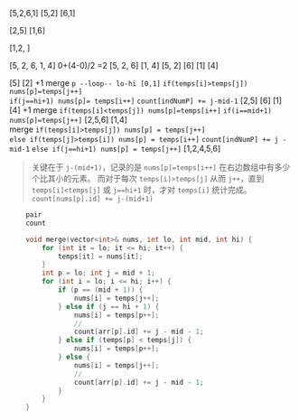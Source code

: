 [5,2,6,1]
[5,2] [6,1]

[2,5] [1,6]

[1,2, ]

[5, 2, 6, 1, 4]
0+(4-0)/2 =2
[5, 2, 6]     [1, 4]
[5, 2]   [6]       [1]    [4] 

[5]  [2]       +1
merge
`p --loop-- lo-hi [0,1]`
`if(temps[i]>temps[j]) nums[p]=temps[j++]`   
`if(j==hi+1) nums[p]= temps[i++]`     `count[indNumP] += j-mid-1`
[2,5] [6]     [1] [4]  +1
merge
`if(temps[i]<temps[j]) nums[p]=temps[i++]`
`if(i==mid+1) nums[p]=temps[j++]`
[2,5,6] [1,4]        
merge
`if(temps[i]>temps[j]) nums[p] = temps[j++]`   
`else if(temps[j]>temps[i]) nums[p] = temps[i++]`     `count[indNumP] += j -mid-1`
`else if(j==hi+1) nums[p] = temps[j++]`
[1,2,4,5,6]

> 关键在于 `j-(mid+1)`，记录的是 `nums[p]=temps[i++]` 在右边数组中有多少个比其小的元素。 而对于每次 `temps[i]>temps[j]` 从而 `j++`，直到 `temps[i]<temps[j]` 或 `j==hi+1` 时，才对 `temps[i]` 统计完成。   `count[nums[p].id] += j-(mid+1)` 


```cpp
    pair
    count

    void merge(vector<int>& nums, int lo, int mid, int hi) {
        for (int it = lo; it <= hi; it++) {
            temps[it] = nums[it];
        }
        int p = lo; int j = mid + 1;
        for (int i = lo; i <= hi; i++) {
            if (p == (mid + 1)) {
                nums[i] = temps[j++];
            } else if (j == hi + 1) {
                nums[i] = temps[p++];
                // 
                count[arr[p].id] += j - mid - 1;
            } else if (temps[p] < temps[j]) {
                nums[i] = temps[p++];
            } else {
                nums[i] = temps[j++];
                //
                count[arr[p].id] += j - mid - 1;
            }
        }
    }
```
